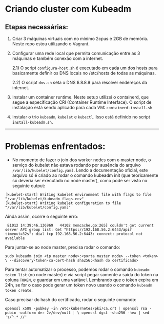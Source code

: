 # Criando cluster com Kubeadm

## Etapas necessárias:

1) Criar 3 máquinas virtuais com no mínimo 2cpus e 2GB de memória. Neste repo estou utilizando o Vagrant.
2) Configurar uma rede local que permita comunicação entre as 3 máquinas e também conexão com a internet.
    
    2.1) O script `configura-host.sh` é executado em cada um dos hosts para basicamente definir os DNS locais no /etc/hosts de todas as máquinas.
    
    2.2) O script `dns.sh` seta o DNS 8.8.8.8 para resolver endereços da internet.

3) Instalar um container runtime. Neste setup utilizei o containerd, que segue a especificação CRI (Container Runtime Interface). O script de instalação está sendo aplicado para cada VM: `containerd-install.sh`

4) Instalar o trio `kubeadm`, `kubelet` e `kubectl`. Isso está definido no script `install-kubeadm.sh`.
---

# Problemas enfrentados:
* No momento de fazer o join dos worker nodes com o master node, o serviço do kubelet não estava rodando por ausência do arquivo `/var/lib/kubelet/config.yaml`.
Lendo a documentação oficial, este arquivo só é criado ao rodar o comando kubeadm init (que teoricamente só deveria ser executado no node master), como pode ser visto no seguinte output:
```
[kubelet-start] Writing kubelet environment file with flags to file "/var/lib/kubelet/kubeadm-flags.env"
[kubelet-start] Writing kubelet configuration to file "/var/lib/kubelet/config.yaml"
```

Ainda assim, ocorre o seguinte erro: 

`
E1012 14:39:46.136969   44102 memcache.go:265] couldn't get current server API group list: Get "https://192.168.56.2:6443/api?timeout=32s": dial tcp 192.168.56.2:6443: connect: protocol not available`

Para juntar-se ao node master, precisa rodar o comando:

`sudo kubeadm join <ip master node>:<porta master node> --token <token> \
        --discovery-token-ca-cert-hash sha256:<hash do certificado>`

Para tentar automatizar o processo, podemos rodar o comando `kubeadm token list` (no node master) e via script pegar somente a saída do token na coluna `TOKEN`, e guardar em uma variável. Lembrando que o token expira em 24h, se for o caso pode gerar um token novo usando o comando `kubeadm token create`.

Caso precisar do hash do certificado, rodar o seguinte comando: 

`openssl x509 -pubkey -in /etc/kubernetes/pki/ca.crt | openssl rsa -pubin -outform der 2>/dev/null | \
   openssl dgst -sha256 -hex | sed 's/^.* //'`
